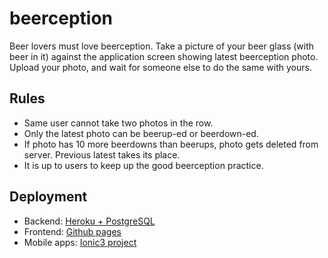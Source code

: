 # beerception
Beer lovers must love beerception. Take a picture of your beer glass (with beer in it) against the application screen showing latest beerception photo. Upload your photo, and wait for someone else to do the same with yours.

## Rules
* Same user cannot take two photos in the row.
* Only the latest photo can be beerup-ed or beerdown-ed.
* If photo has 10 more beerdowns than beerups, photo gets deleted from server. Previous latest takes its place.
* It is up to users to keep up the good beerception practice.

## Deployment
* Backend: [Heroku + PostgreSQL](https://www.heroku.com)
* Frontend: [Github pages](https://arandjel.github.io/beerception/)
* Mobile apps: [Ionic3 project](https://github.com/arandjel/beerception-ionic)
